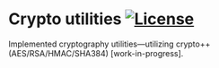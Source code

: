 # Crypto utilities [![License](https://img.shields.io/badge/License-BSD_3--Clause-blue.svg)](https://opensource.org/licenses/BSD-3-Clause)
Implemented cryptography utilities—utilizing crypto++ (AES/RSA/HMAC/SHA384) [work-in-progress].
